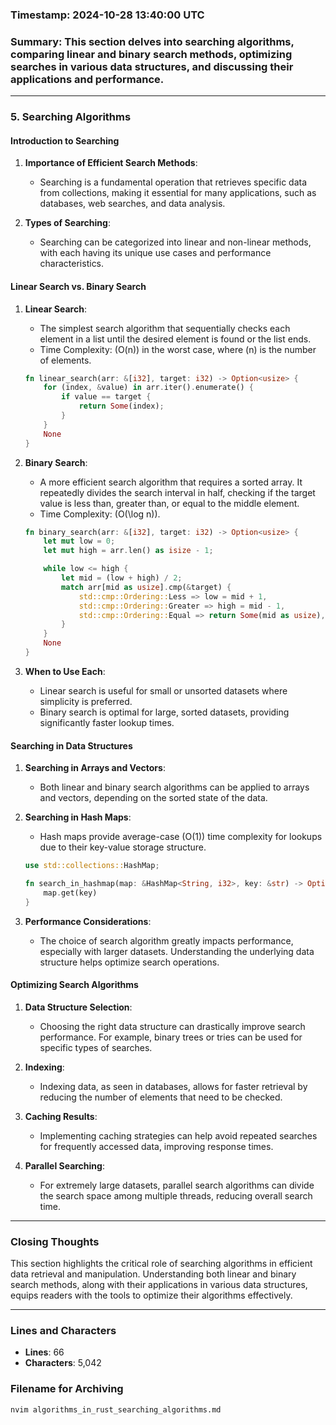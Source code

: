 ### Timestamp: 2024-10-28 13:40:00 UTC

### Summary: This section delves into searching algorithms, comparing linear and binary search methods, optimizing searches in various data structures, and discussing their applications and performance.

---

### 5. Searching Algorithms

#### Introduction to Searching
1. **Importance of Efficient Search Methods**:
   - Searching is a fundamental operation that retrieves specific data from collections, making it essential for many applications, such as databases, web searches, and data analysis.

2. **Types of Searching**:
   - Searching can be categorized into linear and non-linear methods, with each having its unique use cases and performance characteristics.

#### Linear Search vs. Binary Search
1. **Linear Search**:
   - The simplest search algorithm that sequentially checks each element in a list until the desired element is found or the list ends.
   - Time Complexity: \(O(n)\) in the worst case, where \(n\) is the number of elements.
   ```rust
   fn linear_search(arr: &[i32], target: i32) -> Option<usize> {
       for (index, &value) in arr.iter().enumerate() {
           if value == target {
               return Some(index);
           }
       }
       None
   }
   ```

2. **Binary Search**:
   - A more efficient search algorithm that requires a sorted array. It repeatedly divides the search interval in half, checking if the target value is less than, greater than, or equal to the middle element.
   - Time Complexity: \(O(\log n)\).
   ```rust
   fn binary_search(arr: &[i32], target: i32) -> Option<usize> {
       let mut low = 0;
       let mut high = arr.len() as isize - 1;

       while low <= high {
           let mid = (low + high) / 2;
           match arr[mid as usize].cmp(&target) {
               std::cmp::Ordering::Less => low = mid + 1,
               std::cmp::Ordering::Greater => high = mid - 1,
               std::cmp::Ordering::Equal => return Some(mid as usize),
           }
       }
       None
   }
   ```

3. **When to Use Each**:
   - Linear search is useful for small or unsorted datasets where simplicity is preferred.
   - Binary search is optimal for large, sorted datasets, providing significantly faster lookup times.

#### Searching in Data Structures
1. **Searching in Arrays and Vectors**:
   - Both linear and binary search algorithms can be applied to arrays and vectors, depending on the sorted state of the data.

2. **Searching in Hash Maps**:
   - Hash maps provide average-case \(O(1)\) time complexity for lookups due to their key-value storage structure.
   ```rust
   use std::collections::HashMap;

   fn search_in_hashmap(map: &HashMap<String, i32>, key: &str) -> Option<&i32> {
       map.get(key)
   }
   ```

3. **Performance Considerations**:
   - The choice of search algorithm greatly impacts performance, especially with larger datasets. Understanding the underlying data structure helps optimize search operations.

#### Optimizing Search Algorithms
1. **Data Structure Selection**:
   - Choosing the right data structure can drastically improve search performance. For example, binary trees or tries can be used for specific types of searches.

2. **Indexing**:
   - Indexing data, as seen in databases, allows for faster retrieval by reducing the number of elements that need to be checked.

3. **Caching Results**:
   - Implementing caching strategies can help avoid repeated searches for frequently accessed data, improving response times.

4. **Parallel Searching**:
   - For extremely large datasets, parallel search algorithms can divide the search space among multiple threads, reducing overall search time.

---

### Closing Thoughts
This section highlights the critical role of searching algorithms in efficient data retrieval and manipulation. Understanding both linear and binary search methods, along with their applications in various data structures, equips readers with the tools to optimize their algorithms effectively.

---

### Lines and Characters
- **Lines**: 66
- **Characters**: 5,042

### Filename for Archiving
```bash
nvim algorithms_in_rust_searching_algorithms.md
```
